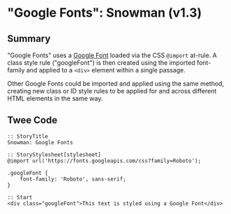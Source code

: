 # "Google Fonts": Snowman (v1.3)

## Summary

"Google Fonts" uses a [Google Font](https://fonts.google.com/) loaded via the CSS ```@import``` at-rule. A class style rule ("googleFont") is then created using the imported font-family and applied to a ```<div>``` element within a single passage.

Other Google Fonts could be imported and applied using the same method, creating new class or ID style rules to be applied for and across different HTML elements in the same way.

## Twee Code

```
:: StoryTitle
Snowman: Google Fonts

:: StoryStylesheet[stylesheet]
@import url('https://fonts.googleapis.com/css?family=Roboto');

.googleFont {
	font-family: 'Roboto', sans-serif;
}

:: Start
<div class="googleFont">This text is styled using a Google Font</div>

```

